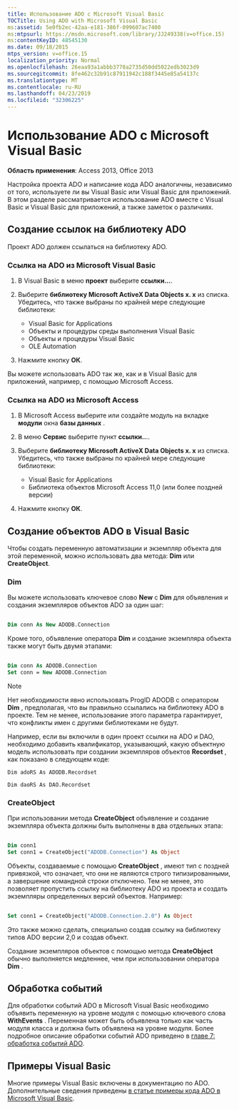 ```yaml
---
title: Использование ADO с Microsoft Visual Basic
TOCTitle: Using ADO with Microsoft Visual Basic
ms:assetid: 5e0fb2ec-42aa-e181-386f-099607ac7400
ms:mtpsurl: https://msdn.microsoft.com/library/JJ249338(v=office.15)
ms:contentKeyID: 48545130
ms.date: 09/18/2015
mtps_version: v=office.15
localization_priority: Normal
ms.openlocfilehash: 26eaa93a1abbb3778a2735d50dd5022edb3023d9
ms.sourcegitcommit: 8fe462c32b91c87911942c188f3445e85a54137c
ms.translationtype: MT
ms.contentlocale: ru-RU
ms.lasthandoff: 04/23/2019
ms.locfileid: "32306225"
---
```

# <a name="using-ado-with-microsoft-visual-basic"></a>Использование ADO с Microsoft Visual Basic

**Область применения**: Access 2013, Office 2013

Настройка проекта ADO и написание кода ADO аналогичны, независимо от того, используете ли вы Visual Basic или Visual Basic для приложений. В этом разделе рассматривается использование ADO вместе с Visual Basic и Visual Basic для приложений, а также заметок о различиях.

## <a name="referencing-the-ado-library"></a>Создание ссылок на библиотеку ADO

Проект ADO должен ссылаться на библиотеку ADO.

### <a name="to-reference-ado-from-microsoft-visual-basic"></a>Ссылка на ADO из Microsoft Visual Basic

1. В Visual Basic в меню **проект** выберите **ссылки...**.

2. Выберите **библиотеку Microsoft ActiveX Data Objects x. x** из списка. Убедитесь, что также выбраны по крайней мере следующие библиотеки:
   
   - Visual Basic for Applications
   - Объекты и процедуры среды выполнения Visual Basic
   - Объекты и процедуры Visual Basic
   - OLE Automation

3. Нажмите кнопку **ОК**.

Вы можете использовать ADO так же, как и в Visual Basic для приложений, например, с помощью Microsoft Access.

### <a name="to-reference-ado-from-microsoft-access"></a>Ссылка на ADO из Microsoft Access

1. В Microsoft Access выберите или создайте модуль на вкладке **модули** окна **базы данных** .

2. В меню **Сервис** выберите пункт **ссылки..**..

3. Выберите **библиотеку Microsoft ActiveX Data Objects x. x** из списка. Убедитесь, что также выбраны по крайней мере следующие библиотеки:
    
   - Visual Basic for Applications
   - Библиотека объектов Microsoft Access 11,0 (или более поздней версии)

4. Нажмите кнопку **ОК**.

## <a name="creating-ado-objects-in-visual-basic"></a>Создание объектов ADO в Visual Basic

Чтобы создать переменную автоматизации и экземпляр объекта для этой переменной, можно использовать два метода: **Dim** или **CreateObject**.

### <a name="dim"></a>Dim

Вы можете использовать ключевое слово **New** с **Dim** для объявления и создания экземпляров объектов ADO за один шаг:

```vb 
 
Dim conn As New ADODB.Connection 
```

Кроме того, объявление оператора **Dim** и создание экземпляра объекта также могут быть двумя этапами:

```vb 
 
Dim conn As ADODB.Connection 
Set conn = New ADODB.Connection 
```

> [!NOTE]
> Нет необходимости явно использовать ProgID ADODB с оператором **Dim** , предполагая, что вы правильно ссылались на библиотеку ADO в проекте. Тем не менее, использование этого параметра гарантирует, что конфликты имен с другими библиотеками не будут.
> 
> Например, если вы включили в один проект ссылки на ADO и DAO, необходимо добавить квалификатор, указывающий, какую объектную модель использовать при создании экземпляров объектов **Recordset** , как показано в следующем коде:  
> 
> `Dim adoRS As ADODB.Recordset`  
>   
> `Dim daoRS As DAO.Recordset`

### <a name="createobject"></a>CreateObject

При использовании метода **CreateObject** объявление и создание экземпляра объекта должны быть выполнены в два отдельных этапа:

```vb 
 
Dim conn1 
Set conn1 = CreateObject("ADODB.Connection") As Object 
```

Объекты, создаваемые с помощью **CreateObject** , имеют тип с поздней привязкой, что означает, что они не являются строго типизированными, а завершение командной строки отключено. Тем не менее, это позволяет пропустить ссылку на библиотеку ADO из проекта и создать экземпляры определенных версий объектов. Например:

```vb 
 
Set conn1 = CreateObject("ADODB.Connection.2.0") As Object 
```

Это также можно сделать, специально создав ссылку на библиотеку типов ADO версии 2,0 и создав объект.

Создание экземпляров объектов с помощью метода **CreateObject** обычно выполняется медленнее, чем при использовании оператора **Dim** .

## <a name="handling-events"></a>Обработка событий

Для обработки событий ADO в Microsoft Visual Basic необходимо объявить переменную на уровне модуля с помощью ключевого слова **WithEvents** . Переменная может быть объявлена только как часть модуля класса и должна быть объявлена на уровне модуля. Более подробное описание обработки событий ADO приведено в [главе 7: обработка событий ADO](chapter-7-handling-ado-events.md).

## <a name="visual-basic-examples"></a>Примеры Visual Basic

Многие примеры Visual Basic включены в документацию по ADO. Дополнительные сведения приведены [в статье примеры кода ADO в Microsoft Visual Basic](ado-code-examples-in-microsoft-visual-basic.md).

